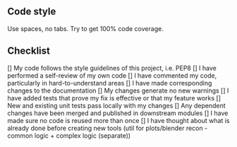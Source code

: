 ## Code style
Use spaces, no tabs. Try to get 100% code coverage.

## Checklist
[] My code follows the style guidelines of this project, i.e. PEP8
[] I have performed a self-review of my own code
[] I have commented my code, particularly in hard-to-understand areas
[] I have made corresponding changes to the documentation
[] My changes generate no new warnings
[] I have added tests that prove my fix is effective or that my feature works
[] New and existing unit tests pass locally with my changes
[] Any dependent changes have been merged and published in downstream modules
[] I have made sure no code is reused more than once
[] I have thought about what is already done before creating new tools (util for plots/blender recon - common logic + complex logic (separate))


